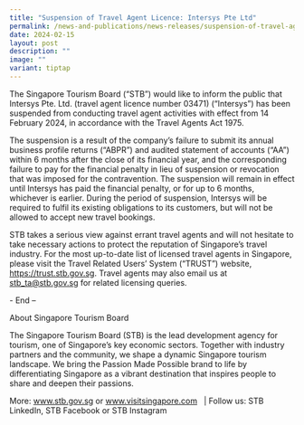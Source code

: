 ```yaml
---
title: "Suspension of Travel Agent Licence: Intersys Pte Ltd"
permalink: /news-and-publications/news-releases/suspension-of-travel-agent-licence-intersys-pte-ltd/
date: 2024-02-15
layout: post
description: ""
image: ""
variant: tiptap
---
```

<p>The Singapore Tourism Board (“STB”) would like to inform the public that
Intersys Pte. Ltd. (travel agent licence number 03471) (“Intersys”) has
been suspended from conducting travel agent activities with effect from
14 February 2024, in accordance with the Travel Agents Act 1975.&nbsp;&nbsp;</p>
<p>The suspension is a result of the company’s failure to submit its annual
business profile returns (“ABPR”) and audited statement of accounts (“AA”)
within 6 months after the close of its financial year, and the corresponding
failure to pay for the financial penalty in lieu of suspension or revocation
that was imposed for the contravention. The suspension will remain in effect
until Intersys has paid the financial penalty, or for up to 6 months, whichever
is earlier. During the period of suspension, Intersys will be required
to fulfil its existing obligations to its customers, but will not be allowed
to accept new travel bookings.</p>
<p>STB takes a serious view against errant travel agents and will not hesitate
to take necessary actions to protect the reputation of Singapore’s travel
industry. For the most up-to-date list of licensed travel agents in Singapore,
please visit the Travel Related Users’ System (“TRUST”) website, <a href="https://trust.stb.gov.sg" rel="noopener noreferrer nofollow" target="_blank">https://trust.stb.gov.sg</a>.
Travel agents may also email us at <a href="mailto:stb_ta@stb.gov.sg" rel="noopener noreferrer nofollow" target="_blank">stb_ta@stb.gov.sg</a> for related licensing
queries.</p>
<p>- End –</p>
<p>About Singapore Tourism Board</p>
<p>The Singapore Tourism Board (STB) is the lead development agency for tourism,
one of Singapore’s key economic sectors. Together with industry partners
and the community, we shape a dynamic Singapore tourism landscape. We bring
the Passion Made Possible brand to life by differentiating Singapore as
a vibrant destination that inspires people to share and deepen their passions.</p>
<p>More: <a href="http://www.stb.gov.sg" rel="noopener noreferrer nofollow" target="_blank">www.stb.gov.sg</a> or
<a href="http://www.visitsingapore.com" rel="noopener noreferrer nofollow" target="_blank">www.visitsingapore.com</a>&nbsp; &nbsp;| Follow us: STB LinkedIn, STB
Facebook or STB Instagram</p>